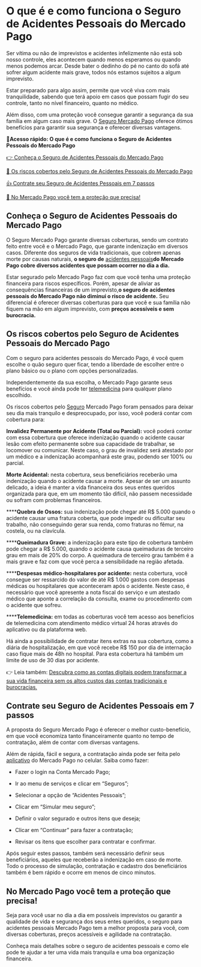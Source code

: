 # O que é e como funciona o Seguro de Acidentes Pessoais do Mercado Pago

Ser vítima ou não de imprevistos e acidentes infelizmente não está sob nosso controle, eles acontecem quando menos esperamos ou quando menos podemos arcar. Desde bater o dedinho do pé no canto do sofá até sofrer algum acidente mais grave, todos nós estamos sujeitos a algum imprevisto.

Estar preparado para algo assim, permite que você viva com mais tranquilidade, sabendo que terá apoio em casos que possam fugir do seu controle, tanto no nível financeiro, quanto no médico.

Além disso, com uma proteção você consegue garantir a segurança da sua família em algum caso mais grave. O [Seguro Mercado Pago](https://meubolso.mercadopago.com.br/seguros-mercado-pago) oferece ótimos benefícios para garantir sua segurança e oferecer diversas vantagens.

**💙Acesso rápido: O que é e como funciona o Seguro de Acidentes Pessoais do Mercado Pago**

[👉 Conheça o Seguro de Acidentes Pessoais do Mercado Pago](#A)

[🤔 Os riscos cobertos pelo Seguro de Acidentes Pessoais do Mercado Pago](#B)

[👍 Contrate seu Seguro de Acidentes Pessoais em 7 passos](#C)

[💙 No Mercado Pago você tem a proteção que precisa!](#D)

[](#)
## Conheça o Seguro de Acidentes Pessoais do Mercado Pago

O Seguro Mercado Pago garante diversas coberturas, sendo um contrato feito entre você e o Mercado Pago, que garante indenização em diversos casos. Diferente dos seguros de vida tradicionais, que cobrem apenas morte por causas naturais, **o seguro de** [acidentes pessoais](https://meubolso.mercadopago.com.br/vantagens-em-ter-seguro-de-vida-e-acidentes-pessoais)**do Mercado Pago cobre diversos acidentes que possam ocorrer no dia a dia.**

Estar segurado pelo Mercado Pago faz com que você tenha uma proteção financeira para riscos específicos. Porém, apesar de aliviar as consequências financeiras de um imprevisto,**o seguro de acidentes pessoais do Mercado Pago não diminui o risco de acidente.** Seu diferencial é oferecer diversas coberturas para que você e sua família não fiquem na mão em algum imprevisto, com **preços acessíveis e sem burocracia.**

[](#)
## Os riscos cobertos pelo Seguro de Acidentes Pessoais do Mercado Pago

Com o seguro para acidentes pessoais do Mercado Pago, é você quem escolhe o quão seguro quer ficar, tendo a liberdade de escolher entre o plano básico ou o plano com opções personalizadas.

Independentemente da sua escolha, o Mercado Pago garante seus benefícios e você ainda pode ter [telemedicina](https://meubolso.mercadopago.com.br/seguro-mercado-pago-telemedicina) para qualquer plano escolhido.

Os riscos cobertos pelo [Seguro](https://meubolso.mercadopago.com.br/seguro-de-vida-mercado-pago) Mercado Pago foram pensados para deixar seu dia mais tranquilo e despreocupado, por isso, você poderá contar com cobertura para:

**Invalidez Permanente por Acidente (Total ou Parcial):** você poderá contar com essa cobertura que oferece indenização quando o acidente causar lesão com efeito permanente sobre sua capacidade de trabalhar, se locomover ou comunicar. Neste caso, o grau de invalidez será atestado por um médico e a indenização acompanhará este grau, podendo ser 100% ou parcial.

**Morte Acidental:** nesta cobertura, seus beneficiários receberão uma indenização quando o acidente causar a morte. Apesar de ser um assunto delicado, a ideia é manter a vida financeira dos seus entes queridos organizada para que, em um momento tão difícil, não passem necessidade ou sofram com problemas financeiros.

******Quebra de Ossos:** sua indenização pode chegar até R$ 5.000 quando o acidente causar uma fratura coberta, que pode impedir ou dificultar seu trabalho, não conseguindo gerar sua renda, como fraturas no fêmur, na costela, ou na clavícula.

******Queimadura Grave:** a indenização para este tipo de cobertura também pode chegar a R$ 5.000, quando o acidente causa queimaduras de terceiro grau em mais de 20% do corpo. A queimadura de terceiro grau também é a mais grave e faz com que você perca a sensibilidade na região afetada.

******Despesas médico-hospitalares por acidente:** nesta cobertura, você consegue ser ressarcido do valor de até R$ 1.000 gastos com despesas médicas ou hospitalares que aconteceram após o acidente. Neste caso, é necessário que você apresente a nota fiscal do serviço e um atestado médico que aponte a correlação da consulta, exame ou procedimento com o acidente que sofreu.

******Telemedicina:** em todas as coberturas você tem acesso aos benefícios de telemedicina com atendimento médico virtual 24 horas através do aplicativo ou da plataforma web.

Há ainda a possibilidade de contratar itens extras na sua cobertura, como a diária de hospitalização, em que você recebe R$ 150 por dia de internação caso fique mais de 48h no hospital. Para esta cobertura há também um limite de uso de 30 dias por acidente.

👉 Leia também: [Descubra como as contas digitais podem transformar a sua vida financeira sem os altos custos das contas tradicionais e burocracias.](https://meubolso.mercadopago.com.br/conta-digital-como-funciona)

[](#)
## Contrate seu Seguro de Acidentes Pessoais em 7 passos

A proposta do Seguro Mercado Pago é oferecer o melhor custo-benefício, em que você economiza tanto financeiramente quanto no tempo de contratação, além de contar com diversas vantagens.

Além de rápida, fácil e segura, a contratação ainda pode ser feita pelo [aplicativo](https://meubolso.mercadopago.com.br/aplicativo-para-organizar-contas) do Mercado Pago no celular. Saiba como fazer:

- Fazer o login na Conta Mercado Pago;

- Ir ao menu de serviços e clicar em “Seguros”;

- Selecionar a opção de “Acidentes Pessoais”;

- Clicar em “Simular meu seguro”;

- Definir o valor segurado e outros itens que deseja;

- Clicar em “Continuar” para fazer a contratação;

- Revisar os itens que escolher para contratar e confirmar.

Após seguir estes passos, também será necessário definir seus beneficiários, aqueles que receberão a indenização em caso de morte. Todo o processo de simulação, contratação e cadastro dos beneficiários também é bem rápido e ocorre em menos de cinco minutos.

[](#)
## No Mercado Pago você tem a proteção que precisa!

Seja para você usar no dia a dia em possíveis imprevistos ou garantir a qualidade de vida e segurança dos seus entes queridos, o seguro para acidentes pessoais Mercado Pago tem a melhor proposta para você, com diversas coberturas, preços acessíveis e agilidade na contratação.

Conheça mais detalhes sobre o seguro de acidentes pessoais e como ele pode te ajudar a ter uma vida mais tranquila e uma boa organização financeira.